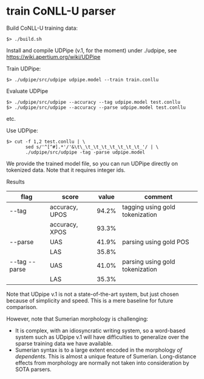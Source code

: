 # train CoNLL-U parser

Build CoNLL-U training data:

	$> ./build.sh

Install and compile UDPipe (v.1, for the moment) under ./udpipe, see https://wiki.apertium.org/wiki/UDPipe

Train UDPipe:

	$> ./udpipe/src/udpipe udpipe.model --train train.conllu	

Evaluate UDPipe

	$> ./udpipe/src/udpipe --accuracy --tag udpipe.model test.conllu
	$> ./udpipe/src/udpipe --accuracy --parse udpipe.model test.conllu

etc.

Use UDPipe:

	$> cut -f 1,2 test.conllu | \
           sed s/'^[^#].*'/'&\t\_\t_\t_\t_\t_\t_\t_\t_'/ | \
           ./udpipe/src/udpipe -tag -parse udpipe.model 

We provide the trained model file, so you can run UDPipe directly on tokenized data. Note that it requires integer ids.

Results

| flag          | score          | value | comment                         |   
|---------------|----------------|-------|---------------------------------|
| --tag         | accuracy, UPOS | 94.2% | tagging using gold tokenization |
|               | accuracy, XPOS | 93.3% |                                 |
| --parse       | UAS            | 41.9% | parsing using gold POS          |
|               | LAS            | 35.8% |                                 |
| --tag --parse | UAS            | 41.0% | parsing using gold tokenization |
|               | LAS            | 35.3% |                                 |

Note that UDpipe v.1 is not a state-of-the-art system, but just chosen because of simplicity and speed.
This is a mere baseline for future comparison.

However, note that Sumerian morphology is challenging:
- It is complex, with an idiosyncratic writing system, so a word-based system such as UDpipe v.1 will have difficulties to generalize over the sparse training data we have available.
- Sumerian syntax is to a large extent encoded in the morphology *of dependents*. This is almost a unique feature of Sumerian. Long-distance effects from morphology are normally not taken into consideration by SOTA parsers. 







